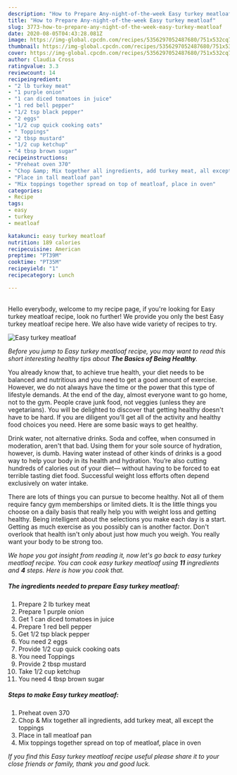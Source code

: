 ```yaml
---
description: "How to Prepare Any-night-of-the-week Easy turkey meatloaf"
title: "How to Prepare Any-night-of-the-week Easy turkey meatloaf"
slug: 3773-how-to-prepare-any-night-of-the-week-easy-turkey-meatloaf
date: 2020-08-05T04:43:28.081Z
image: https://img-global.cpcdn.com/recipes/5356297052487680/751x532cq70/easy-turkey-meatloaf-recipe-main-photo.jpg
thumbnail: https://img-global.cpcdn.com/recipes/5356297052487680/751x532cq70/easy-turkey-meatloaf-recipe-main-photo.jpg
cover: https://img-global.cpcdn.com/recipes/5356297052487680/751x532cq70/easy-turkey-meatloaf-recipe-main-photo.jpg
author: Claudia Cross
ratingvalue: 3.3
reviewcount: 14
recipeingredient:
- "2 lb turkey meat"
- "1 purple onion"
- "1 can diced tomatoes in juice"
- "1 red bell pepper"
- "1/2 tsp black pepper"
- "2 eggs"
- "1/2 cup quick cooking oats"
- " Toppings"
- "2 tbsp mustard"
- "1/2 cup ketchup"
- "4 tbsp brown sugar"
recipeinstructions:
- "Preheat oven 370"
- "Chop &amp; Mix together all ingredients, add turkey meat, all except the toppings"
- "Place in tall meatloaf pan"
- "Mix toppings together spread on top of meatloaf, place in oven"
categories:
- Recipe
tags:
- easy
- turkey
- meatloaf

katakunci: easy turkey meatloaf 
nutrition: 189 calories
recipecuisine: American
preptime: "PT39M"
cooktime: "PT35M"
recipeyield: "1"
recipecategory: Lunch

---
```

<br>
Hello everybody, welcome to my recipe page, if you're looking for Easy turkey meatloaf recipe, look no further! We provide you only the best Easy turkey meatloaf recipe here. We also have wide variety of recipes to try.
<br>


![Easy turkey meatloaf](https://img-global.cpcdn.com/recipes/5356297052487680/751x532cq70/easy-turkey-meatloaf-recipe-main-photo.jpg)

<i>Before you jump to Easy turkey meatloaf recipe, you may want to read this short interesting healthy tips about <strong>The Basics of Being Healthy</strong>.</i>

You already know that, to achieve true health, your diet needs to be balanced and nutritious and you need to get a good amount of exercise. However, we do not always have the time or the power that this type of lifestyle demands. At the end of the day, almost everyone want to go home, not to the gym. People crave junk food, not veggies (unless they are vegetarians). You will be delighted to discover that getting healthy doesn't have to be hard. If you are diligent you'll get all of the activity and healthy food choices you need. Here are some basic ways to get healthy.

Drink water, not alternative drinks. Soda and coffee, when consumed in moderation, aren't that bad. Using them for your sole source of hydration, however, is dumb. Having water instead of other kinds of drinks is a good way to help your body in its health and hydration. You’re also cutting hundreds of calories out of your diet— without having to be forced to eat terrible tasting diet food. Successful weight loss efforts often depend exclusively on water intake.

There are lots of things you can pursue to become healthy. Not all of them require fancy gym memberships or limited diets. It is the little things you choose on a daily basis that really help you with weight loss and getting healthy. Being intelligent about the selections you make each day is a start. Getting as much exercise as you possibly can is another factor. Don't overlook that health isn't only about just how much you weigh. You really want your body to be strong too. 


<i>We hope you got insight from reading it, now let's go back to easy turkey meatloaf recipe. You can cook easy turkey meatloaf using <strong>11</strong> ingredients and <strong>4</strong> steps. Here is how you cook that.
</i>

##### The ingredients needed to prepare Easy turkey meatloaf:

1. Prepare 2 lb turkey meat
1. Prepare 1 purple onion
1. Get 1 can diced tomatoes in juice
1. Prepare 1 red bell pepper
1. Get 1/2 tsp black pepper
1. You need 2 eggs
1. Provide 1/2 cup quick cooking oats
1. You need  Toppings
1. Provide 2 tbsp mustard
1. Take 1/2 cup ketchup
1. You need 4 tbsp brown sugar


##### Steps to make Easy turkey meatloaf:

1. Preheat oven 370
1. Chop &amp; Mix together all ingredients, add turkey meat, all except the toppings
1. Place in tall meatloaf pan
1. Mix toppings together spread on top of meatloaf, place in oven


<i>If you find this Easy turkey meatloaf recipe useful please share it to your close friends or family, thank you and good luck.</i>
